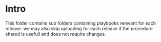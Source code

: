 # Intro
This folder contains sub folders containing playbooks relevant for each release. we may also skip uploading for each release if the procedure shared is usefull and does not require changes.
